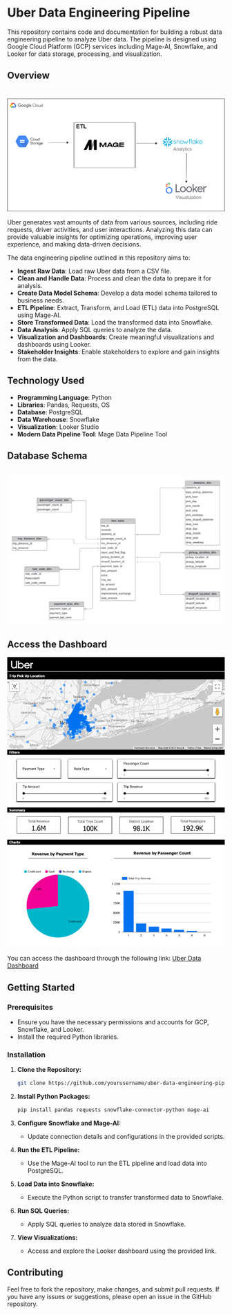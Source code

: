 # Uber Data Engineering Pipeline

This repository contains code and documentation for building a robust data engineering pipeline to analyze Uber data. The pipeline is designed using Google Cloud Platform (GCP) services including Mage-AI, Snowflake, and Looker for data storage, processing, and visualization.

<!-- ![Pipeline Overview](path/to/your/pipeline_overview_image.png)  <!-- Replace with the actual path to your image -->

## Overview
<br>
<img src="data architecture.png">

Uber generates vast amounts of data from various sources, including ride requests, driver activities, and user interactions. Analyzing this data can provide valuable insights for optimizing operations, improving user experience, and making data-driven decisions.

The data engineering pipeline outlined in this repository aims to:

- **Ingest Raw Data**: Load raw Uber data from a CSV file.
- **Clean and Handle Data**: Process and clean the data to prepare it for analysis.
- **Create Data Model Schema**: Develop a data model schema tailored to business needs.
- **ETL Pipeline**: Extract, Transform, and Load (ETL) data into PostgreSQL using Mage-AI.
- **Store Transformed Data**: Load the transformed data into Snowflake.
- **Data Analysis**: Apply SQL queries to analyze the data.
- **Visualization and Dashboards**: Create meaningful visualizations and dashboards using Looker.
- **Stakeholder Insights**: Enable stakeholders to explore and gain insights from the data.

## Technology Used

- **Programming Language**: Python
- **Libraries**: Pandas, Requests, OS
- **Database**: PostgreSQL
- **Data Warehouse**: Snowflake
- **Visualization**: Looker Studio
- **Modern Data Pipeline Tool**: Mage Data Pipeline Tool

## Database Schema
<br>
<img src="Schema/data_model.jpeg">

## Access the Dashboard

<img src="Uber Dashboard.png">

You can access the dashboard through the following link: [Uber Data Dashboard](https://lookerstudio.google.com/reporting/b7ed88eb-960f-4d63-a7b5-7aec3a9ebb5d)

## Getting Started

### Prerequisites

- Ensure you have the necessary permissions and accounts for GCP, Snowflake, and Looker.
- Install the required Python libraries.

### Installation

1. **Clone the Repository:**

    ```bash
    git clone https://github.com/yourusername/uber-data-engineering-pipeline.git
    ```

2. **Install Python Packages:**

    ```bash
    pip install pandas requests snowflake-connector-python mage-ai
    ```

3. **Configure Snowflake and Mage-AI:**

    - Update connection details and configurations in the provided scripts.

4. **Run the ETL Pipeline:**

    - Use the Mage-AI tool to run the ETL pipeline and load data into PostgreSQL.

5. **Load Data into Snowflake:**

    - Execute the Python script to transfer transformed data to Snowflake.

6. **Run SQL Queries:**

    - Apply SQL queries to analyze data stored in Snowflake.

7. **View Visualizations:**

    - Access and explore the Looker dashboard using the provided link.

## Contributing

Feel free to fork the repository, make changes, and submit pull requests. If you have any issues or suggestions, please open an issue in the GitHub repository.
